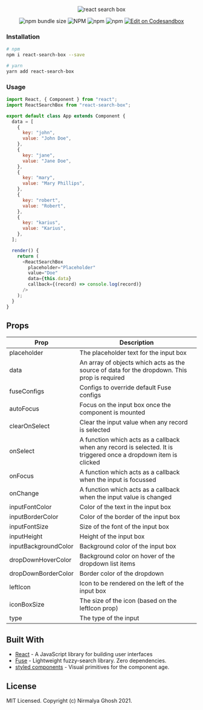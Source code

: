 <span align="center">

![react search box](https://user-images.githubusercontent.com/6391763/50571850-21a4f080-0dda-11e9-9370-ac16c4e93746.png)

![npm bundle size](https://img.shields.io/bundlephobia/minzip/react-search-box?style=for-the-badge) ![NPM](https://img.shields.io/npm/l/react-search-box?style=for-the-badge) ![npm](https://img.shields.io/npm/v/react-search-box?style=for-the-badge) ![npm](https://img.shields.io/npm/dw/react-search-box?style=for-the-badge) <a href="https://codesandbox.io/s/react-search-box-example-cra-17ml6?fontsize=14&hidenavigation=1&theme=dark" target="_blank">![Edit on Codesandbox](https://img.shields.io/badge/demo-Edit%20on%20Codesandbox-2385f7?style=for-the-badge&logo=codesandbox)</a>

</span>

### Installation

```sh
# npm
npm i react-search-box --save

# yarn
yarn add react-search-box
```

### Usage

```js
import React, { Component } from "react";
import ReactSearchBox from "react-search-box";

export default class App extends Component {
  data = [
    {
      key: "john",
      value: "John Doe",
    },
    {
      key: "jane",
      value: "Jane Doe",
    },
    {
      key: "mary",
      value: "Mary Phillips",
    },
    {
      key: "robert",
      value: "Robert",
    },
    {
      key: "karius",
      value: "Karius",
    },
  ];

  render() {
    return (
      <ReactSearchBox
        placeholder="Placeholder"
        value="Doe"
        data={this.data}
        callback={(record) => console.log(record)}
      />
    );
  }
}
```

## Props

| Prop                 | Description                                                                                                      |
| -------------------- | ---------------------------------------------------------------------------------------------------------------- |
| placeholder          | The placeholder text for the input box                                                                           |
| data                 | An array of objects which acts as the source of data for the dropdown. This prop is required                     |
| fuseConfigs          | Configs to override default Fuse configs                                                                         |
| autoFocus            | Focus on the input box once the component is mounted                                                             |
| clearOnSelect        | Clear the input value when any record is selected                                                                |
| onSelect             | A function which acts as a callback when any record is selected. It is triggered once a dropdown item is clicked |
| onFocus              | A function which acts as a callback when the input is focussed                                                   |
| onChange             | A function which acts as a callback when the input value is changed                                              |
| inputFontColor       | Color of the text in the input box                                                                               |
| inputBorderColor     | Color of the border of the input box                                                                             |
| inputFontSize        | Size of the font of the input box                                                                                |
| inputHeight          | Height of the input box                                                                                          |
| inputBackgroundColor | Background color of the input box                                                                                |
| dropDownHoverColor   | Background color on hover of the dropdown list items                                                             |
| dropDownBorderColor  | Border color of the dropdown                                                                                     |
| leftIcon             | Icon to be rendered on the left of the input box                                                                 |
| iconBoxSize          | The size of the icon (based on the leftIcon prop)                                                                |
| type                 | The type of the input                                                                                            |

## Built With

- [React](https://reactjs.org/) - A JavaScript library for building user interfaces
- [Fuse](http://fusejs.io/) - Lightweight fuzzy-search library. Zero dependencies.
- [styled components](https://www.styled-components.com/) - Visual primitives for the component age.

## License

MIT Licensed. Copyright (c) Nirmalya Ghosh 2021.
